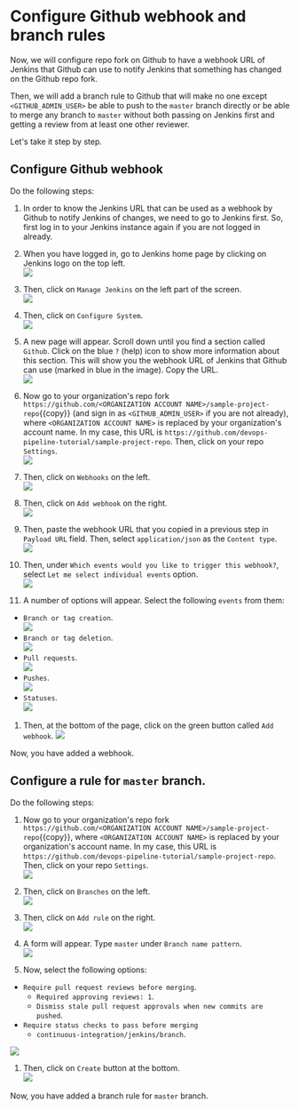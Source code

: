 # Configure Github webhook and branch rules

Now, we will configure repo fork on Github to have a webhook URL of Jenkins that Github can use to notify Jenkins that something has changed on the Github repo fork.

Then, we will add a branch rule to Github that will make no one except `<GITHUB_ADMIN_USER>` be able to push to the `master` branch directly or be able to merge any branch to `master` without both passing on Jenkins first and getting a review from at least one other reviewer.

Let's take it step by step.

## Configure Github webhook

Do the following steps:

1. In order to know the Jenkins URL that can be used as a webhook by Github to notify Jenkins of changes, we need to go to Jenkins first. So, first log in to your Jenkins instance again if you are not logged in already.

1. When you have logged in, go to Jenkins home page by clicking on Jenkins logo on the top left.  
![](./assets/jenkins_home.png)

1. Then, click on `Manage Jenkins` on the left part of the screen.  
![](./assets/manage_jenkins.png)

1. Then, click on `Configure System`.  
![](./assets/configure_system.png)

1. A new page will appear. Scroll down until you find a section called `Github`. Click on the blue `?` (help) icon to show more information about this section. This will show you the webhook URL of Jenkins that Github can use (marked in blue in the image). Copy the URL.  
![](./assets/webhook_address.png)

1. Now go to your organization's repo fork `https://github.com/<ORGANIZATION ACCOUNT NAME>/sample-project-repo`{{copy}} (and sign in as `<GITHUB_ADMIN_USER>` if you are not already), where `<ORGANIZATION ACCOUNT NAME>` is replaced by your organization's account name. In my case, this URL is `https://github.com/devops-pipeline-tutorial/sample-project-repo`. Then, click on your repo `Settings`.  
![](./assets/settings_org.png)

1. Then, click on `Webhooks` on the left.  
![](./assets/webhook.png)

1. Then, click on `Add webhook` on the right.  
![](./assets/add_webhook.png)

1. Then, paste the webhook URL that you copied in a previous step in `Payload URL` field. Then, select `application/json` as the `Content type`.  
![](./assets/webhook_details1.png)

1. Then, under `Which events would you like to trigger this webhook?`, select `Let me select individual events` option.  
![](./assets/select_individual_events.png)

1. A number of options will appear. Select the following `events` from them:
  * `Branch or tag creation`.  
  ![](./assets/option1.png)
  * `Branch or tag deletion`.  
  ![](./assets/option2.png)
  * `Pull requests`.  
  ![](./assets/option3.png)
  * `Pushes`.  
  ![](./assets/option4.png)
  * `Statuses`.  
  ![](./assets/option5.png)

1. Then, at the bottom of the page, click on the green button called `Add webhook`.
![](./assets/add_webhook_button.png)

Now, you have added a webhook.

## Configure a rule for `master` branch.

Do the following steps:

1. Now go to your organization's repo fork `https://github.com/<ORGANIZATION ACCOUNT NAME>/sample-project-repo`{{copy}}, where `<ORGANIZATION ACCOUNT NAME>` is replaced by your organization's account name. In my case, this URL is `https://github.com/devops-pipeline-tutorial/sample-project-repo`. Then, click on your repo `Settings`.  
![](./assets/settings_org.png)

1. Then, click on `Branches` on the left.  
![](./assets/branches_github.png)

1. Then, click on `Add rule` on the right.  
![](./assets/add_rule.png)

1. A form will appear. Type `master` under `Branch name pattern`.  
![](./assets/branch_name_rule.png)

1. Now, select the following options:
  * `Require pull request reviews before merging`.
    * `Required approving reviews: 1`.
    * `Dismiss stale pull request approvals when new commits are pushed`.
  * `Require status checks to pass before merging`
    * `continuous-integration/jenkins/branch`.

  ![](./assets/rules.png)

1. Then, click on `Create` button at the bottom.  
![](./assets/create_button.png)

Now, you have added a branch rule for `master` branch.
